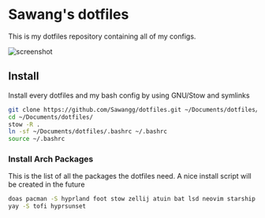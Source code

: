 # Sawang's dotfiles

This is my dotfiles repository containing all of my configs.

![screenshot](https://github.com/user-attachments/assets/0009d61a-ef4e-45ee-ad36-683c1169cbf3)

## Install

Install every dotfiles and my bash config by using GNU/Stow and symlinks

```sh
git clone https://github.com/Sawangg/dotfiles.git ~/Documents/dotfiles/
cd ~/Documents/dotfiles/
stow -R .
ln -sf ~/Documents/dotfiles/.bashrc ~/.bashrc
source ~/.bashrc
```
### Install Arch Packages

This is the list of all the packages the dotfiles need. A nice install script will be created in the future

```sh
doas pacman -S hyprland foot stow zellij atuin bat lsd neovim starship grim slurp wl-clipboard zoxide fzf libnotify brightnessctl playerctl hyprpicker hypridle hyprlock
yay -S tofi hyprsunset
```
